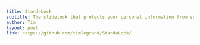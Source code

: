 ```yaml
---
title: StandaLock
subtitle: The slidelock that protects your personal information from spambots
author: Tim
layout: post
link: https://github.com/timlegrand/StandaLock/
---
```

